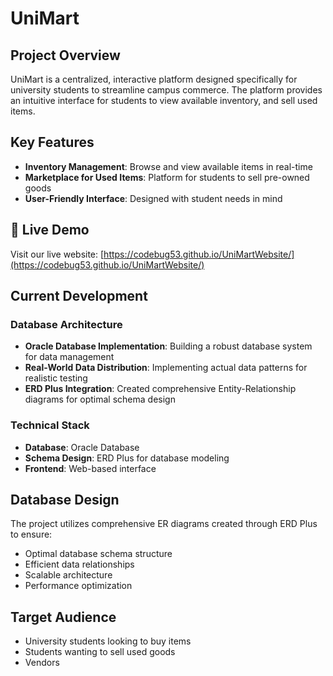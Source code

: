 # UniMart 

## Project Overview

UniMart is a centralized, interactive platform designed specifically for university students to streamline campus commerce. The platform provides an intuitive interface for students to view available inventory, and sell used items.

## Key Features

- **Inventory Management**: Browse and view available items in real-time
- **Marketplace for Used Items**: Platform for students to sell pre-owned goods
- **User-Friendly Interface**: Designed with student needs in mind

## 🚀 Live Demo

Visit our live website: [https://codebug53.github.io/UniMartWebsite/](https://codebug53.github.io/UniMartWebsite/)

## Current Development

### Database Architecture
- **Oracle Database Implementation**: Building a robust database system for data management
- **Real-World Data Distribution**: Implementing actual data patterns for realistic testing
- **ERD Plus Integration**: Created comprehensive Entity-Relationship diagrams for optimal schema design

### Technical Stack
- **Database**: Oracle Database
- **Schema Design**: ERD Plus for database modeling
- **Frontend**: Web-based interface

## Database Design

The project utilizes comprehensive ER diagrams created through ERD Plus to ensure:
- Optimal database schema structure
- Efficient data relationships
- Scalable architecture
- Performance optimization

## Target Audience

- University students looking to buy items
- Students wanting to sell used goods
- Vendors

